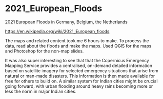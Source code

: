 # 2021_European_Floods
2021 European Floods in Germany, Belgium, the Netherlands

https://en.wikipedia.org/wiki/2021_European_floods

The maps and related content took me 6 hours to make. To process the data, read about the floods and make the maps. Used QGIS for the maps and Photoshop for the non-map slides.

It was also super interesting to see that that the Copernicus Emergency Mapping Service provides a centralised, on-demand detailed information based on satellite imagery for selected emergency situations that arise from natural or man-made disasters. This information is then made available for free for others to build on. A similar system for Indian cities might be crucial going forward, with urban flooding around heavy rains becoming more or less the norm in major Indian cities.
